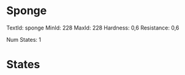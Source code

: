 # Sponge
TextId: sponge
MinId: 228
MaxId: 228
Hardness: 0,6
Resistance: 0,6

Num States: 1
# States
```

```